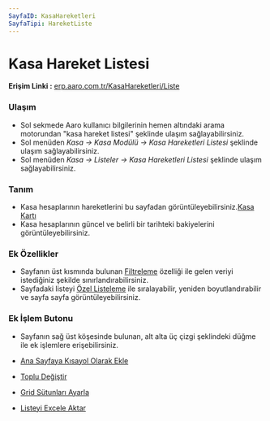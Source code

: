 ```yaml
---
SayfaID: KasaHareketleri
SayfaTipi: HareketListe
---
```


# Kasa Hareket Listesi

**Erişim Linki :** [erp.aaro.com.tr/KasaHareketleri/Liste](erp.aaro.com.tr/KasaHareketleri/Liste)

### Ulaşım 

- Sol sekmede Aaro kullanıcı bilgilerinin hemen altındaki arama motorundan "kasa hareket listesi" şeklinde ulaşım sağlayabilirsiniz.
- Sol menüden *Kasa -> Kasa Modülü -> Kasa Hareketleri Listesi* şeklinde ulaşım sağlayabilirsiniz. 
- Sol menüden *Kasa -> Listeler -> Kasa Hareketleri Listesi* şeklinde ulaşım sağlayabilirsiniz.

### Tanım 

- Kasa hesaplarının hareketlerini bu sayfadan görüntüleyebilirsiniz.[Kasa Kartı](../Kasa/KasaKarti.md)
- Kasa hesaplarının güncel ve belirli bir tarihteki bakiyelerini görüntüleyebilirsiniz.

### Ek Özellikler 

- Sayfanın üst kısmında bulunan [Filtreleme](../TemelOzellikler/SayfaKisitlari.md) özelliği ile gelen veriyi istediğiniz şekilde sınırlandırabilirsiniz.
- Sayfadaki listeyi [Özel Listeleme](../TemelOzellikler/ListeNesnesi.md) ile sıralayabilir, yeniden boyutlandırabilir ve sayfa sayfa görüntüleyebilirsiniz.

### Ek İşlem Butonu

- Sayfanın sağ üst köşesinde bulunan, alt alta üç çizgi şeklindeki düğme ile ek işlemlere erişebilirsiniz.








- [Ana Sayfaya Kısayol Olarak Ekle](../TemelOzellikler/KisaYollaraEkleme.md)
- [Toplu Değiştir](../TemelOzellikler/TopluDegistir.md)
- [Grid Sütunları Ayarla](../TemelOzellikler/GridSutunAyarlari.md)
- [Listeyi Excele Aktar](../TemelOzellikler/ListeyiExceleAktar.md)

